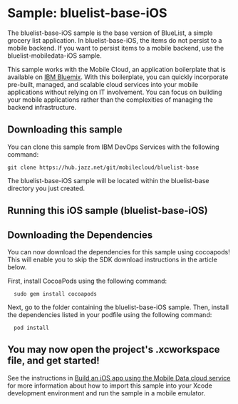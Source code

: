 Sample: bluelist-base-iOS
===

The bluelist-base-iOS sample is the base version of BlueList, a simple grocery list application.  In bluelist-base-iOS, the items do not persist to a mobile backend. If you want to persist items to a mobile backend, use the bluelist-mobiledata-iOS sample.

This sample works with the Mobile Cloud, an application boilerplate that is available on [IBM Bluemix](https://www.ng.bluemix.net).  With this boilerplate, you can quickly incorporate pre-built, managed, and scalable cloud services into your mobile applications without relying on IT involvement. You can focus on building your mobile applications rather than the complexities of managing the backend infrastructure.


Downloading this sample
---
You can clone this sample from IBM DevOps Services with the following command:

    git clone https://hub.jazz.net/git/mobilecloud/bluelist-base

The bluelist-base-iOS sample will be located within the bluelist-base directory you just created.

Running this iOS sample (bluelist-base-iOS)
---

Downloading the Dependencies
---
You can now download the dependencies for this sample using cocoapods!
This will enable you to skip the SDK download instructions in the article below.

First, install CocoaPods using the following command:

      sudo gem install cocoapods

Next, go to the folder containing the bluelist-base-iOS sample.  Then, install the
dependencies listed in your podfile using the following command:

      pod install

You may now open the project's .xcworkspace file, and get started!
---

See the instructions in [Build an iOS app using the Mobile Data cloud service](http://www.ibm.com/developerworks/library/mo-ios-mobiledata-app/index.html) for more information about how to import this sample into your Xcode development environment and run the sample in a mobile emulator.
